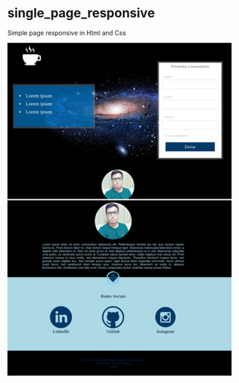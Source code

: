 # single_page_responsive
Simple page responsive in Html and Css

![](https://github.com/saraivafelipe27/single_page_responsive/blob/master/Captura%20de%20tela%20de%202020-03-10%2018-49-10.png)
![](https://github.com/saraivafelipe27/single_page_responsive/blob/master/Captura%20de%20tela%20de%202020-03-10%2018-48-41.png)

